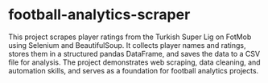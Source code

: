 # football-analytics-scraper
This project scrapes player ratings from the Turkish Super Lig on FotMob using Selenium and BeautifulSoup. It collects player names and ratings, stores them in a structured pandas DataFrame, and saves the data to a CSV file for analysis. The project demonstrates web scraping, data cleaning, and automation skills, and serves as a foundation for football analytics projects.
